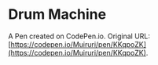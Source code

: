 # Drum Machine

A Pen created on CodePen.io. Original URL: [https://codepen.io/Muiruri/pen/KKqpoZK](https://codepen.io/Muiruri/pen/KKqpoZK).


